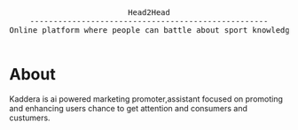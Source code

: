 <div align="center">
<pre>
Head2Head
---------------------------------------------------
Online platform where people can battle about sport knowledge<br>
</pre>
</div>

# About

Kaddera is ai powered marketing promoter,assistant focused on promoting and enhancing users chance to get attention and consumers and custumers.<br>
